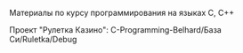 Материалы по курсу программирования на языках C, C++

Проект "Рулетка Казино": C-Programming-Belhard/База Си/Ruletka/Debug
